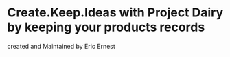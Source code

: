 # Create.Keep.Ideas with Project Dairy by keeping your products records

created and Maintained by Eric Ernest